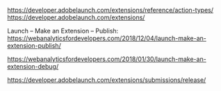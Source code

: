 https://developer.adobelaunch.com/extensions/reference/action-types/
https://developer.adobelaunch.com/extensions/

Launch – Make an Extension – Publish: https://webanalyticsfordevelopers.com/2018/12/04/launch-make-an-extension-publish/

https://webanalyticsfordevelopers.com/2018/01/30/launch-make-an-extension-debug/

https://developer.adobelaunch.com/extensions/submissions/release/